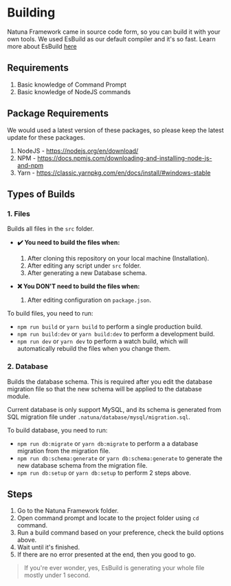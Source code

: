 # Building
Natuna Framework came in source code form, so you can build it with your own tools. We used EsBuild as our default compiler and it's so fast. Learn more about EsBuild [here](https://esbuild.github.io/)

## Requirements
1. Basic knowledge of Command Prompt
2. Basic knowledge of NodeJS commands

## Package Requirements
We would used a latest version of these packages, so please keep the latest update for these packages.

1. NodeJS - https://nodejs.org/en/download/
2. NPM - https://docs.npmjs.com/downloading-and-installing-node-js-and-npm
3. Yarn - https://classic.yarnpkg.com/en/docs/install/#windows-stable

## Types of Builds

### 1. **Files** <br/>
Builds all files in the `src` folder. <br/>

- **✔️ You need to build the files when:**
    1. After cloning this repository on your local machine (Installation).
    2. After editing any script under `src` folder.
    3. After generating a new Database schema.

- **❌ You DON'T need to build the files when:**
    1. After editing configuration on `package.json`.

To build files, you need to run:
- `npm run build` or `yarn build` to perform a single production build.
- `npm run build:dev` or `yarn build:dev` to perform a development build.
- `npm run dev` or `yarn dev` to perform a watch build, which will automatically rebuild the files when you change them.

### 2. **Database** <br/>
Builds the database schema. This is required after you edit the database migration file so that the new schema will be applied to the database module.

Current database is only support MySQL, and its schema is generated from SQL migration file under `.natuna/database/mysql/migration.sql`. 

To build database, you need to run:
- `npm run db:migrate` or `yarn db:migrate` to perform a a database migration from the migration file.
- `npm run db:schema:generate` or `yarn db:schema:generate` to generate the new database schema from the migration file.
- `npm run db:setup` or `yarn db:setup` to perform 2 steps above.

## Steps
1. Go to the Natuna Framework folder.
2. Open command prompt and locate to the project folder using `cd` command.
3. Run a build command based on your preference, check the build options above.
4. Wait until it's finished.
5. If there are no error presented at the end, then you good to go.

> If you're ever wonder, yes, EsBuild is generating your whole file mostly under 1 second.